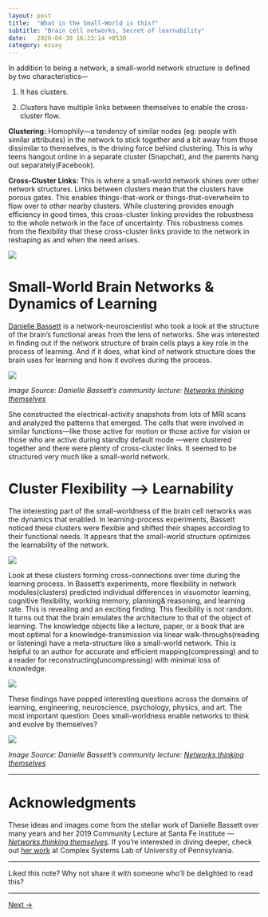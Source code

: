 ```yaml
---
layout: post
title:  "What in the Small-World is this?"
subtitle: "Brain cell networks, Secret of learnability"
date:   2020-04-30 16:33:14 +0530
category: essay
---
```


In addition to being a network, a small-world network structure is defined by two characteristics—

1. It has clusters.

2. Clusters have multiple links between themselves to enable the cross-cluster flow.

**Clustering:** Homophily—a tendency of similar nodes (eg: people with similar attributes) in the network to stick together and a bit away from those dissimilar to themselves, is the driving force behind clustering. This is why teens hangout online in a separate cluster (Snapchat), and the parents hang out separately(Facebook). 

**Cross-Cluster Links:** This is where a small-world network shines over other network structures. Links between clusters mean that the clusters have porous gates. This enables things-that-work or things-that-overwhelm to flow over to other nearby clusters. While clustering provides enough efficiency in good times, this cross-cluster linking provides the robustness to the whole network in the face of uncertainty. This robustness comes from the flexibility that these cross-cluster links provide to the network in reshaping as and when the need arises.  

[<img src="https://s3.us-west-2.amazonaws.com/secure.notion-static.com/615aa2f2-4cd2-40f7-9d9a-098d7d9aa79a/Untitled.png?X-Amz-Algorithm=AWS4-HMAC-SHA256&X-Amz-Credential=AKIAT73L2G45O3KS52Y5%2F20200430%2Fus-west-2%2Fs3%2Faws4_request&X-Amz-Date=20200430T064708Z&X-Amz-Expires=86400&X-Amz-Signature=6fc260e1bd9db68ac4e928e29c76f2e9c0922b62413d47e0a6aef9944584bd0a&X-Amz-SignedHeaders=host&response-content-disposition=filename%20%3D%22Untitled.png%22">](https://s3.us-west-2.amazonaws.com/)

# Small-World Brain Networks & Dynamics of Learning

[Danielle Bassett](https://en.wikipedia.org/wiki/Danielle_Bassett) is a network-neuroscientist who took a look at the structure of the brain’s functional areas from the lens of networks. She was interested in finding out if the network structure of brain cells plays a key role in the process of learning. And if it does, what kind of network structure does the brain uses for learning and how it evolves during the process. 


[<img src="https://cdn.substack.com/image/fetch/w_1456,c_limit,f_auto,q_auto:good/https%3A%2F%2Fbucketeer-e05bbc84-baa3-437e-9518-adb32be77984.s3.amazonaws.com%2Fpublic%2Fimages%2Fc85418de-487a-4dac-b5eb-8a52f1296c33_690x430.png">](https://cdn.substack.com/)

*Image Source: Danielle Bassett’s community lecture: [Networks thinking themselves](https://www.youtube.com/watch?v=KWLIbfLoE8c)*

She constructed the electrical-activity snapshots from lots of MRI scans and analyzed the patterns that emerged. The cells that were involved in similar functions—like those active for motion or those active for vision or those who are active during standby default mode —were clustered together and there were plenty of cross-cluster links. It seemed to be structured very much like a small-world network. 

# Cluster Flexibility —> Learnability

The interesting part of the small-worldness of the brain cell networks was the dynamics that enabled. In learning-process experiments, Bassett noticed these clusters were flexible and shifted their shapes according to their functional needs. It appears that the small-world structure optimizes the learnability of the network. 

[<img src="https://cdn.substack.com/image/fetch/w_1456,c_limit,f_auto,q_auto:good/https%3A%2F%2Fbucketeer-e05bbc84-baa3-437e-9518-adb32be77984.s3.amazonaws.com%2Fpublic%2Fimages%2F89d748d5-00f8-48c1-8333-824f2effdf0d_422x136.png">](https://cdn.substack.com/)


Look at these clusters forming cross-connections over time during the learning process. In Bassett’s experiments, more flexibility in network modules(clusters) predicted individual differences in visuomotor learning, cognitive flexibility, working memory, planning& reasoning, and learning rate. This is revealing and an exciting finding. This flexibility is not random. It turns out that the brain emulates the architecture to that of the object of learning. The knowledge objects like a lecture, paper, or a book that are most optimal for a knowledge-transmission via linear walk-throughs(reading or listening) have a meta-structure like a small-world network. This is helpful to an author for accurate and efficient mapping(compressing) and to a reader for reconstructing(uncompressing) with minimal loss of knowledge. 

[<img src="https://cdn.substack.com/image/fetch/w_1456,c_limit,f_auto,q_auto:good/https%3A%2F%2Fbucketeer-e05bbc84-baa3-437e-9518-adb32be77984.s3.amazonaws.com%2Fpublic%2Fimages%2Fe4784a0a-3f7d-4c86-8696-e0ef3e01cc8e_436x268.png">](https://cdn.substack.com/)


These findings have popped interesting questions across the domains of learning, engineering, neuroscience, psychology, physics, and art. The most important question: Does small-worldness enable networks to think and evolve by themselves?

[<img src="https://cdn.substack.com/image/fetch/c_limit,f_auto,q_auto:good/https%3A%2F%2Fbucketeer-e05bbc84-baa3-437e-9518-adb32be77984.s3.amazonaws.com%2Fpublic%2Fimages%2F508571d9-b98b-432d-8660-66713c3b1bc6_687x430.png">](https://cdn.substack.com/)

*Image Source: Danielle Bassett’s community lecture: [Networks thinking themselves](https://www.youtube.com/watch?v=KWLIbfLoE8c)*

---

# Acknowledgments

These ideas and images come from the stellar work of Danielle Bassett over many years and her 2019 Community Lecture at Santa Fe Institute — [*Networks thinking themselves*](https://www.youtube.com/watch?v=KWLIbfLoE8c). If you’re interested in diving deeper, check out [her work](https://complexsystemsupenn.com/projects) at Complex Systems Lab of University of Pennsylvania. 

---

Liked this note? Why not share it with someone who’ll be delighted to read this?

---


[Next →](https://vinaydebrou.com/writing/essay/2020/05/04/complex-problems-team-of-indies.html)

